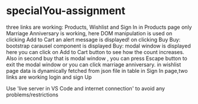 # specialYou-assignment
three links are working: Products, Wishlist and Sign In
in Products page only Marriage Anniversary is working, here DOM manipulation is used
on clicking Add to Cart an alert message is displayed!
on clicking Buy
Buy: bootstrap carausel component is displayed
Buy: modal window is displayed here you can click on Add to Cart button to see how the count increases.
Also in second buy that is modal window , you can press Escape button to exit the modal window or you can click marriage anniversary.
in wishlist page data is dynamically fetched from json file in table
in Sign In page,two links are working login and sign Up

Use 'live server in VS Code and internet connection' to avoid any problems/restrictions
